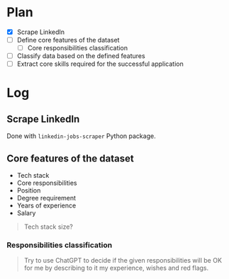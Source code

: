 # Plan
- [x] Scrape LinkedIn
- [ ] Define core features of the dataset
	- [ ] Core responsibilities classification
- [ ] Classify data based on the defined features
- [ ] Extract core skills required for the successful application
# Log
## Scrape LinkedIn
Done with `linkedin-jobs-scraper` Python package.
## Core features of the dataset
- Tech stack
- Core responsibilities
- Position
- Degree requirement
- Years of experience
- Salary

> Tech stack size?

### Responsibilities classification
> Try to use ChatGPT to decide if the given responsibilities will be OK for me by describing to it my experience, wishes and red flags.
